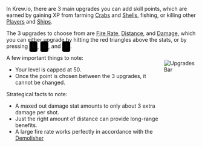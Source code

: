 
In Krew.io, there are 3 main upgrades you can add skill points, which are earned by gaining XP from farming [Crabs](crabs.md) and [Shells](shells.md), fishing, or killing other [Players](players.md) and [Ships](ships.md).

The 3 upgrades to choose from are [Fire Rate](firerate.md), [Distance](distance.md), and [Damage](damage.md), which you can either upgrade by hitting the red triangles above the stats, or by pressing <code style = "background-color: #000; border: 2px solid #000; border-radius: 5px; padding: 5px;">5</code>, <code style = "background-color: #000; border: 2px solid #000; border-radius: 5px; padding: 5px;">6</code>, and <code style = "background-color: #000; border: 2px solid #000; border-radius: 5px; padding: 5px;">7</code>.

<div style="display: flex;">
<div style = "float: left;">
A few important things to note:

 - Your level is capped at 50.
 - Once the point is chosen between the 3 upgrades, it cannot be changed.

Strategical facts to note:

 - A maxed out damage stat amounts to only about 3 extra damage per shot.
 - Just the right amount of distance can provide long-range benefits.
 - A large fire rate works perfectly in accordance with the [Demolisher](/items/cannon/demolisher.md)
</div>

![Upgrades Bar](https://cdn.discordapp.com/attachments/257163738258472960/796683795000066058/latest.png)